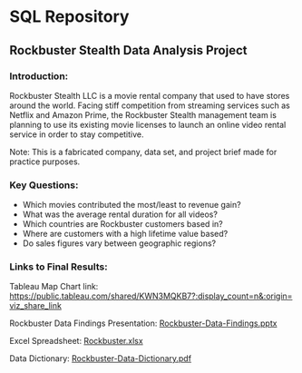 # SQL Repository
## Rockbuster Stealth Data Analysis Project
### Introduction:
Rockbuster Stealth LLC is a movie rental company that used to have stores around the world. Facing stiff competition from streaming services such as Netflix and Amazon Prime, the Rockbuster Stealth management team is planning to use its existing movie licenses to launch an online video rental service in order to stay competitive.

Note: This is a fabricated company, data set, and project brief made for practice purposes. 
### Key Questions:
* Which movies contributed the most/least to revenue gain?
* What was the average rental duration for all videos?
* Which countries are Rockbuster customers based in?
* Where are customers with a high lifetime value based?
* Do sales figures vary between geographic regions?

### Links to Final Results:
Tableau Map Chart link: https://public.tableau.com/shared/KWN3MQKB7?:display_count=n&:origin=viz_share_link 

Rockbuster Data Findings Presentation: [Rockbuster-Data-Findings.pptx](https://github.com/aravis33/SQL-Repository/files/9538063/Rockbuster-Data-Findings.pptx)

Excel Spreadsheet: [Rockbuster.xlsx](https://github.com/aravis33/SQL-Repository/files/9538068/Rockbuster.xlsx)

Data Dictionary: [Rockbuster-Data-Dictionary.pdf](https://github.com/aravis33/SQL-Repository/files/9538075/Rockbuster-Data-Dictionary.pdf)
